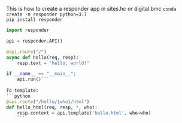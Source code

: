 This is how to create a responder app in sites.hc or digital.bmc
`conda create -n responder python=3.7`  
`pip install responder`  

```python
import responder

api = responder.API()

@api.route("/")
async def hello(req, resp):
    resp.text = "hello, world!"

if __name__ == "__main__":
    api.run()```
    
To template:  
```python
@api.route("/hello/{who}/html")
def hello_html(req, resp, *, who):
    resp.content = api.template('hello.html', who=who)
    ```
